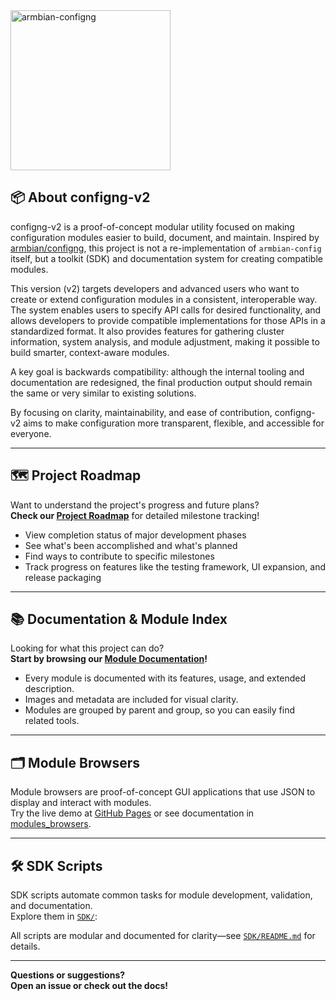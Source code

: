<img width="256" height="256" alt="armbian-configng" src="https://github.com/user-attachments/assets/49f1a04e-c80a-4b38-9f1e-7c2afce5aa78" />

## 📦 About configng-v2

configng-v2 is a proof-of-concept modular utility focused on making configuration modules easier to build, document, and maintain. Inspired by [armbian/configng](https://github.com/armbian/configng), this project is not a re-implementation of `armbian-config` itself, but a toolkit (SDK) and documentation system for creating compatible modules.

This version (v2) targets developers and advanced users who want to create or extend configuration modules in a consistent, interoperable way. The system enables users to specify API calls for desired functionality, and allows developers to provide compatible implementations for those APIs in a standardized format. It also provides features for gathering cluster information, system analysis, and module adjustment, making it possible to build smarter, context-aware modules.

A key goal is backwards compatibility: although the internal tooling and documentation are redesigned, the final production output should remain the same or very similar to existing solutions.

By focusing on clarity, maintainability, and ease of contribution, configng-v2 aims to make configuration more transparent, flexible, and accessible for everyone.

---

## 🗺️ Project Roadmap

Want to understand the project's progress and future plans?  
**Check our [Project Roadmap](./ROADMAP.md)** for detailed milestone tracking!

- View completion status of major development phases
- See what's been accomplished and what's planned
- Find ways to contribute to specific milestones
- Track progress on features like the testing framework, UI expansion, and release packaging

---

## 📚 Documentation & Module Index

Looking for what this project can do?  
**Start by browsing our [Module Documentation](./docs/README.md)!**

- Every module is documented with its features, usage, and extended description.
- Images and metadata are included for visual clarity.
- Modules are grouped by parent and group, so you can easily find related tools.

---

## 🗂 Module Browsers

Module browsers are proof-of-concept GUI applications that use JSON to display and interact with modules.  
Try the live demo at [GitHub Pages](https://tearran.github.io/configng-v2/index.html) or see documentation in [modules_browsers](https://github.com/Tearran/configng-v2/blob/main/modules_browsers/README.md).

---

## 🛠 SDK Scripts

SDK scripts automate common tasks for module development, validation, and documentation.  
Explore them in [`SDK/`](./SDK/):

All scripts are modular and documented for clarity—see [`SDK/README.md`](./SDK/README.md) for details.

---

**Questions or suggestions?  
Open an issue or check out the docs!**
